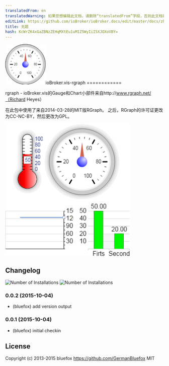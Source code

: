 ```yaml
---
translatedFrom: en
translatedWarning: 如果您想编辑此文档，请删除“translatedFrom”字段，否则此文档将再次自动翻译
editLink: https://github.com/ioBroker/ioBroker.docs/edit/master/docs/zh-cn/adapterref/iobroker.vis-rgraph/README.md
title: 无题
hash: KcWrZK4xGaZBNzZEHqMXtEu1uM1Z5WyIiI5XJOXoVBY=
---
```

![商标](../../../en/adapterref/iobroker.vis-rgraph/admin/rgraph.png)ioBroker.vis-rgraph ============

rgraph  -  ioBroker.vis的Gauge和Chart小部件来自http://www.rgraph.net/（Richard Heyes）

在此包中使用了来自2014-03-28的MIT版RGraph。
之后，RGraph的许可证更改为CC-NC-BY，然后更改为GPL。

![例](../../../en/adapterref/iobroker.vis-rgraph/img/widgets.png)

## Changelog
![Number of Installations](http://iobroker.live/badges/vis-rgraph-installed.svg) ![Number of Installations](http://iobroker.live/badges/vis-rgraph-stable.svg) 
### 0.0.2 (2015-10-04)
- (bluefox) add version output

### 0.0.1 (2015-10-04)
- (bluefox) initial checkin

## License
 Copyright (c) 2013-2015 bluefox https://github.com/GermanBluefox
 MIT